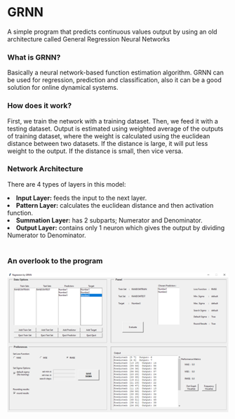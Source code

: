 <h1>GRNN</h1>

A simple program that predicts continuous values output by using an old architecture called General Regression Neural Networks
<br>


<h3>What is GRNN?</h3>


<p>
Basically a neural network-based function estimation algorithm. GRNN can be used for regression, prediction and classification,
also it can be a good solution for online dynamical systems.
</p>

<h3>How does it work?</h3>

<p>
First, we train the network with a training dataset. Then, we feed it with a testing dataset.
Output is estimated using weighted average of the outputs of training dataset, where the weight is calculated using the euclidean distance between two datasets.
If the distance is large, it will put less weight to the output. If the distance is small, then vice versa.
</p>

<h3>Network Architecture</h3>

<p>There are 4 types of layers in this model:</p>

<li><b>Input Layer:</b> feeds the input to the next layer.</li>
<li><b>Pattern Layer:</b> calculates the euclidean distance and then activation function.</li>
<li><b>Summation Layer:</b> has 2 subparts; Numerator and Denominator.</li>
<li><b>Output Layer:</b> contains only 1 neuron which gives the output by dividing Numerator to Denominator.</li>
<br>

<h3>An overlook to the program</h3>

![Overlook](images/Screenshot_1.png)
